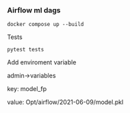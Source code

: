 ### Airflow ml dags
~~~
docker compose up --build
~~~
Tests
~~~
pytest tests
~~~
Add enviroment variable

admin->variables

key: model_fp

value: Opt/airflow/2021-06-09/model.pkl
